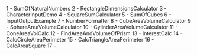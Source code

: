 1 - SumOfNaturalNumbers
2 - RectangleDimensionsCalculator
3 - CharacterInputDemo
4 - SquareSumCalculator
5 - SumOfCubes
6 - InputOutputExample
7 - NumberFormatter
8 - CubeAreaVolumeCalculator
9 - SphereAreaVolumeCalculator
10 - CylinderAreaVolumeCalculator
11 - ConeAreaVolCalc
12 - FindAreaAndVolumeOfPrism
13 - InterestCalc
14 - CalcCircleAreaPerimeter
15 - CalcTriangleAreaPerimeter
16 - CalcAreaSquare
17 - 